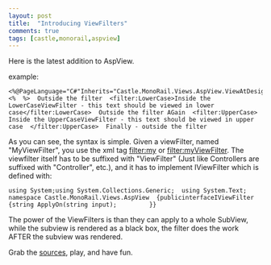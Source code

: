 ```yaml
---
layout: post
title:  "Introducing ViewFilters"
comments: true
tags: [castle,monorail,aspview]
---
```



Here is the latest addition to AspView.

example: 

```
<%@PageLanguage="C#"Inherits="Castle.MonoRail.Views.AspView.ViewAtDesignTime"%>  <%  %>  Outside the filter  <filter:LowerCase>Inside the LowerCaseViewFilter - this text should be viewed in lower case</filter:LowerCase>  Outside the filter AGain  <filter:UpperCase>  Inside the UpperCaseViewFilter - this text should be viewed in upper case  </filter:UpperCase>  Finally - outside the filter
```

As you can see, the syntax is simple. Given a viewFilter, named "MyViewFilter", you use the xml tag <filter:my> or <filter:myViewFilter>. The viewfilter itself has to be suffixed with "ViewFilter" (Just like Controllers are suffixed with "Controller", etc.), and it has to implement IViewFilter which is defined with:

```
using System;using System.Collections.Generic;  using System.Text;    namespace Castle.MonoRail.Views.AspView  {publicinterfaceIViewFilter     {string ApplyOn(string input);         }}  
```

The power of the ViewFilters is than they can apply to a whole SubView, while the subview is rendered as a black box, the filter does the work AFTER the subview was rendered.

Grab the [sources](http://svn.castleproject.org:8080/svn/castlecontrib/viewengines/aspview/trunk/), play, and have fun.


